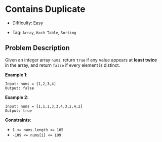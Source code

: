 # Contains Duplicate

- Difficulty: Easy

- Tag: `Array`, `Hash Table`, `Sorting`

## Problem Description

Given an integer array `nums`, return `true` if any value appears at **least twice** in the array, and return `false` if every element is distinct.

**Example 1**:

```
Input: nums = [1,2,3,4]
Output: false
```

**Example 2**:

```
Input: nums = [1,1,1,3,3,4,3,2,4,2]
Output: true
```

**Constraints**:

- `1 <= nums.length <= 105`
- `-109 <= nums[i] <= 109`